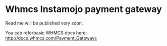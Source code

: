 # Whmcs Instamojo payment gateway
Read me will be published very soon,

You cab referbasic WHMCS docs here: http://docs.whmcs.com/Payment_Gateways

